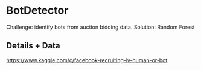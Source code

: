 # BotDetector
Challenge: identify bots from auction bidding data. 
Solution: Random Forest

## Details + Data
https://www.kaggle.com/c/facebook-recruiting-iv-human-or-bot 



